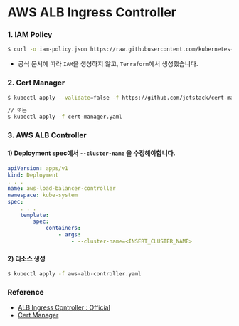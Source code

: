 # AWS ALB Ingress Controller
### 1. IAM Policy
```bash
$ curl -o iam-policy.json https://raw.githubusercontent.com/kubernetes-sigs/aws-load-balancer-controller/v2.3.1/docs/install/iam_policy.json
```
* 공식 문서에 따라 `IAM`을 생성하지 않고, `Terraform`에서 생성했습니다.

### 2. Cert Manager
```bash
$ kubectl apply --validate=false -f https://github.com/jetstack/cert-manager/releases/download/v1.7.1/cert-manager.yaml

// 또는
$ kubectl apply -f cert-manager.yaml
```

### 3. AWS ALB Controller
#### 1) Deployment spec에서 `--cluster-name` 을 수정해야합니다.
```yaml
apiVersion: apps/v1
kind: Deployment
. . .
name: aws-load-balancer-controller
namespace: kube-system
spec:
    . . .
    template:
        spec:
            containers:
                - args:
                    - --cluster-name=<INSERT_CLUSTER_NAME>
```
#### 2) 리소스 생성
```bash
$ kubectl apply -f aws-alb-controller.yaml
```

### Reference
* [ALB Ingress Controller : Official](https://kubernetes-sigs.github.io/aws-load-balancer-controller/v2.3/deploy/installation/)
* [Cert Manager](https://cert-manager.io/docs/installation/)